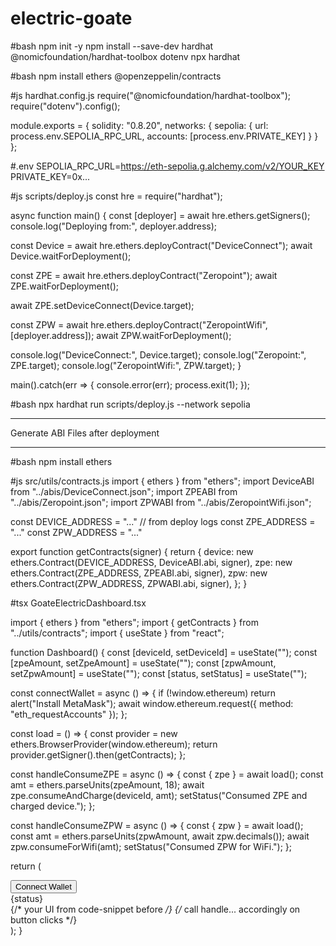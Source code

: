 # electric-goate


#bash
npm init -y
npm install --save-dev hardhat @nomicfoundation/hardhat-toolbox dotenv
npx hardhat


#bash
npm install ethers @openzeppelin/contracts


#js hardhat.config.js
require("@nomicfoundation/hardhat-toolbox");
require("dotenv").config();

module.exports = {
  solidity: "0.8.20",
  networks: {
    sepolia: {
      url: process.env.SEPOLIA_RPC_URL,
      accounts: [process.env.PRIVATE_KEY]
    }
  }
};


#.env
SEPOLIA_RPC_URL=https://eth-sepolia.g.alchemy.com/v2/YOUR_KEY
PRIVATE_KEY=0x...


#js scripts/deploy.js
const hre = require("hardhat");

async function main() {
  const [deployer] = await hre.ethers.getSigners();
  console.log("Deploying from:", deployer.address);

  const Device = await hre.ethers.deployContract("DeviceConnect");
  await Device.waitForDeployment();

  const ZPE = await hre.ethers.deployContract("Zeropoint");
  await ZPE.waitForDeployment();

  await ZPE.setDeviceConnect(Device.target);

  const ZPW = await hre.ethers.deployContract("ZeropointWifi", [deployer.address]);
  await ZPW.waitForDeployment();

  console.log("DeviceConnect:", Device.target);
  console.log("Zeropoint:", ZPE.target);
  console.log("ZeropointWifi:", ZPW.target);
}

main().catch(err => { console.error(err); process.exit(1); });


#bash
npx hardhat run scripts/deploy.js --network sepolia
__________________________________________________________________________________________________________________________

Generate ABI Files after deployment
___________________________________________________________________________________________________________________________

#bash
npm install ethers

#js src/utils/contracts.js
import { ethers } from "ethers";
import DeviceABI from "../abis/DeviceConnect.json";
import ZPEABI from "../abis/Zeropoint.json";
import ZPWABI from "../abis/ZeropointWifi.json";

const DEVICE_ADDRESS = "..."  // from deploy logs
const ZPE_ADDRESS = "..."
const ZPW_ADDRESS = "..."

export function getContracts(signer) {
  return {
    device: new ethers.Contract(DEVICE_ADDRESS, DeviceABI.abi, signer),
    zpe: new ethers.Contract(ZPE_ADDRESS, ZPEABI.abi, signer),
    zpw: new ethers.Contract(ZPW_ADDRESS, ZPWABI.abi, signer),
  };
}


#tsx GoateElectricDashboard.tsx

import { ethers } from "ethers";
import { getContracts } from "../utils/contracts";
import { useState } from "react";

function Dashboard() {
  const [deviceId, setDeviceId] = useState("");
  const [zpeAmount, setZpeAmount] = useState("");
  const [zpwAmount, setZpwAmount] = useState("");
  const [status, setStatus] = useState("");

  const connectWallet = async () => {
    if (!window.ethereum) return alert("Install MetaMask");
    await window.ethereum.request({ method: "eth_requestAccounts" });
  };

  const load = () => {
    const provider = new ethers.BrowserProvider(window.ethereum);
    return provider.getSigner().then(getContracts);
  };

  const handleConsumeZPE = async () => {
    const { zpe } = await load();
    const amt = ethers.parseUnits(zpeAmount, 18);
    await zpe.consumeAndCharge(deviceId, amt);
    setStatus("Consumed ZPE and charged device.");
  };

  const handleConsumeZPW = async () => {
    const { zpw } = await load();
    const amt = ethers.parseUnits(zpwAmount, await zpw.decimals());
    await zpw.consumeForWifi(amt);
    setStatus("Consumed ZPW for WiFi.");
  };

  return (
    <div>
      <button onClick={connectWallet}>Connect Wallet</button>
      <div>{status}</div>
      {/* your UI from code-snippet before */}
      {/* call handle... accordingly on button clicks */}
    </div>
  );
}


